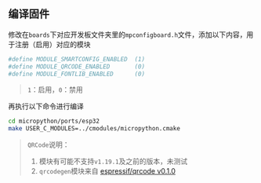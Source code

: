 ## 编译固件

修改在`boards`下对应开发板文件夹里的`mpconfigboard.h`文件，添加以下内容，用于注册（启用）对应的模块

```bash
#define MODULE_SMARTCONFIG_ENABLED	(1)
#define MODULE_QRCODE_ENABLED		(0)
#define MODULE_FONTLIB_ENABLED		(0)
```

> `1`：启用，`0`：禁用

再执行以下命令进行编译

```bash
cd micropython/ports/esp32
make USER_C_MODULES=../cmodules/micropython.cmake
```

> `QRCode`说明：
> 1. 模块有可能不支持`v1.19.1`及之前的版本，未测试
> 2. `qrcodegen`模块来自 [espressif/qrcode v0.1.0](https://components.espressif.com/components/espressif/qrcode)